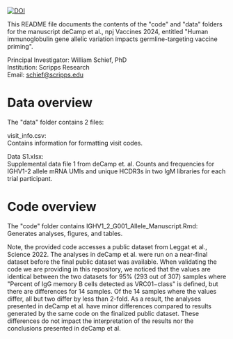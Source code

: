 [![DOI](https://zenodo.org/badge/675946766.svg)](https://zenodo.org/doi/10.5281/zenodo.10637702)

This README file documents the contents of the "code" and "data" folders for the manuscript deCamp et al., npj Vaccines 2024, entitled "Human immunoglobulin gene allelic variation impacts germline-targeting vaccine priming".

Principal Investigator: William Schief, PhD <br>
Institution: Scripps Research <br>
Email: schief@scripps.edu <br>

# Data overview

The "data" folder contains 2 files: <br>

visit_info.csv: <br>
Contains information for formatting visit codes.

Data S1.xlsx: <br>
Supplemental data file 1 from deCamp et. al. Counts and frequencies for IGHV1-2 allele mRNA UMIs and unique HCDR3s in two IgM libraries for each trial participant.

# Code overview

The "code" folder contains IGHV1_2_G001_Allele_Manuscript.Rmd: Generates analyses, figures, and tables.
 
Note, the provided code accesses a public dataset from Leggat et al., Science 2022. The analyses in deCamp et al. were run on a near-final dataset before the final public dataset was available. When validating the code we are providing in this repository, we noticed that the values are identical between the two datasets for 95% (293 out of 307) samples where "Percent of IgG memory B cells detected as VRC01−class" is defined, but there are differences for 14 samples. Of the 14 samples where the values differ, all but two differ by less than 2-fold. As a result, the analyses presented in deCamp et al. have minor differences compared to results generated by the same code on the finalized public dataset. These differences do not impact the interpretation of the results nor the conclusions presented in deCamp et al. 

